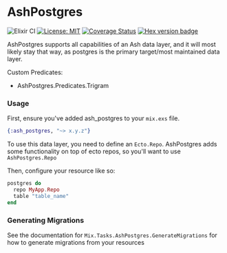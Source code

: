 # AshPostgres

![Elixir CI](https://github.com/ash-project/ash_postgres/workflows/Elixir%20CI/badge.svg)
[![License: MIT](https://img.shields.io/badge/License-MIT-yellow.svg)](https://opensource.org/licenses/MIT)
[![Coverage Status](https://coveralls.io/repos/github/ash-project/ash_postgres/badge.svg?branch=master)](https://coveralls.io/github/ash-project/ash_postgres?branch=master)
[![Hex version badge](https://img.shields.io/hexpm/v/ash_postgres.svg)](https://hex.pm/packages/ash_postgres)

AshPostgres supports all capabilities of an Ash data layer, and it will
most likely stay that way, as postgres is the primary target/most maintained
data layer.

Custom Predicates:

- AshPostgres.Predicates.Trigram

### Usage

First, ensure you've added ash_postgres to your `mix.exs` file.

```elixir
{:ash_postgres, "~> x.y.z"}
```

To use this data layer, you need to define an `Ecto.Repo`. AshPostgres adds some
functionality on top of ecto repos, so you'll want to use `AshPostgres.Repo`

Then, configure your resource like so:

```elixir
postgres do
  repo MyApp.Repo
  table "table_name"
end
```

### Generating Migrations

See the documentation for `Mix.Tasks.AshPostgres.GenerateMigrations` for how to generate
migrations from your resources
